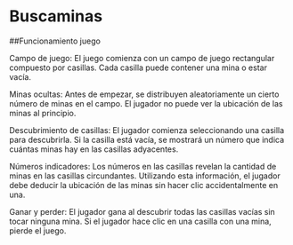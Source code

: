 # Buscaminas

##Funcionamiento juego

Campo de juego: El juego comienza con un campo de juego rectangular compuesto por casillas. Cada casilla puede contener una mina o estar vacía.

Minas ocultas: Antes de empezar, se distribuyen aleatoriamente un cierto número de minas en el campo. El jugador no puede ver la ubicación de las minas al principio.

Descubrimiento de casillas: El jugador comienza seleccionando una casilla para descubrirla. Si la casilla está vacía, se mostrará un número que indica cuántas minas hay en las casillas adyacentes.

Números indicadores: Los números en las casillas revelan la cantidad de minas en las casillas circundantes. Utilizando esta información, el jugador debe deducir la ubicación de las minas sin hacer clic accidentalmente en una.

Ganar y perder: El jugador gana al descubrir todas las casillas vacías sin tocar ninguna mina. Si el jugador hace clic en una casilla con una mina, pierde el juego.


